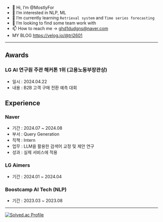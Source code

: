 - 👋 Hi, I’m @MostlyFor
- 👀 I’m interested in NLP, ML
- 🌱 I’m currently learning `Retrieval system` and `Time series forecasting`
- 💞️ I’m looking to find some team work with
- 📫 How to reach me -> ghd1dudgns@naver.com
- MY BLOG
https://velog.io/@tri2601

<!---
MostlyFor/MostlyFor is a ✨ special ✨ repository because its `README.md` (this file) appears on your GitHub profile.
You can click the Preview link to take a look at your changes.
--->
---


## Awards
### LG AI 연구원 주관 해커톤 1위 (고용노동부장관상)
- 일시 : 2024.04.22
- 내용 : B2B 고객 구매 전환 예측 대회

## Experience
### Naver
- 기간 : 2024.07 ~ 2024.08
- 부서 : Query Generation
- 직책 : Intern
- 업무 : LLM을 활용한 검색어 교정 및 제안 연구
- 성과 : 실제 서비스에 적용

### LG Aimers
- 기간 : 2024.01 ~ 2024.04


### Boostcamp AI Tech (NLP)
- 기간 : 2023.03 ~ 2023.08



---
[![Solved.ac Profile](http://mazassumnida.wtf/api/v2/generate_badge?boj=tri2601)](https://solved.ac/tri2601/)
